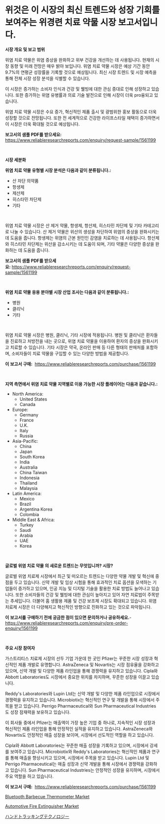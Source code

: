<p><h1>위것은 이 시장의 최신 트렌드와 성장 기회를 보여주는 위경련 치료 약물 시장 보고서입니다.</h1></p><p><strong>시장 개요 및 보고 범위</strong></p>
<p><p>위염 치료 약물은 위염 증상을 완화하고 위부 건강을 개선하는 데 사용됩니다. 현재의 시장 동향 및 미래 전망은 매우 밝아 보입니다. 위염 치료 약물 시장은 예상 기간 동안 9.7%의 연평균 성장률을 기록할 것으로 예상됩니다. 최신 시장 트렌드 및 시장 예측을 통해 전체 시장 성장 분석을 식별할 수 있습니다.</p><p>이 시장은 증가하는 소비자 인식과 건강 및 웰빙에 대한 관심 증대로 인해 성장하고 있습니다. 또한 증가하는 위염 유병률과 의료 기술 발전으로 인해 시장이 더욱 pro융되고 있습니다.</p><p>위염 치료 약물 시장은 수요 증가, 혁신적인 제품 출시 및 광범위한 홍보 활동으로 더욱 성장할 것으로 전망됩니다. 또한 전 세계적으로 건강한 라이프스타일 채택이 증가하면서 이 시장은 더욱 확대될 것으로 예상됩니다.</p></p>
<p><strong>보고서의 샘플 PDF를 받으세요:</strong> <a href="https://www.reliableresearchreports.com/enquiry/request-sample/1561199">https://www.reliableresearchreports.com/enquiry/request-sample/1561199</a></p>
<p>&nbsp;</p>
<p><strong>시장 세분화</strong></p>
<p><strong>위염 치료 약물 유형별 시장 분석은 다음과 같이 분류됩니다.:</strong></p>
<p><ul><li>산 차단 의약품</li><li>항생제</li><li>제산제</li><li>히스타민 차단제</li><li>기타</li></ul></p>
<p>&nbsp;</p>
<p><p>위염 치료 약물 시장은 산 제거 약물, 항생제, 항산제, 히스타민 차단제 및 기타 카테고리로 나눌 수 있습니다. 산 제거 약물은 위산의 생성을 차단하여 위염의 증상을 완화시키는 데 도움을 줍니다. 항생제는 위염의 근본 원인인 감염을 치료하는 데 사용됩니다. 항산제와 히스타민 차단제는 위산을 감소시키는 데 도움이 되며, 기타 약물은 다양한 증상을 완화하는 데 도움을 줍니다.</p></p>
<p><strong>보고서의 샘플 PDF를 받으세요:</strong>&nbsp;<a href="https://www.reliableresearchreports.com/enquiry/request-sample/1561199">https://www.reliableresearchreports.com/enquiry/request-sample/1561199</a></p>
<p>&nbsp;</p>
<p><strong> 위염 치료 약물 응용 분야별 시장 산업 조사는 다음과 같이 분류됩니다.:</strong></p>
<p><ul><li>병원</li><li>클리닉</li><li>기타</li></ul></p>
<p>&nbsp;</p>
<p><p>위염 치료 약물 시장은 병원, 클리닉, 기타 시장에 적용됩니다. 병원 및 클리닉은 환자들을 진료하고 처방전을 내는 곳으로, 위염 치료 약물을 이용하여 환자의 증상을 완화시키고 치료할 수 있습니다. 기타 시장은 약국, 온라인 판매 등 다른 형태의 판매처를 포함하며, 소비자들이 치료 약물을 구입할 수 있는 다양한 방법을 제공합니다.</p></p>
<p><strong>이 보고서 구매:</strong>&nbsp; <a href="https://www.reliableresearchreports.com/purchase/1561199">https://www.reliableresearchreports.com/purchase/1561199</a></p>
<p>&nbsp;</p>
<p><strong>지역 측면에서 위염 치료 약물 지역별로 이용 가능한 시장 플레이어는 다음과 같습니다.:</strong></p>
<p><ul>
    <li>
        North America:
        <ul>
            <li>United States</li>
            <li>Canada</li>
        </ul>
    </li>
    <li>
        Europe:
        <ul>
            <li>Germany</li>
            <li>France</li>
            <li>U.K.</li>
            <li>Italy</li>
            <li>Russia</li>
        </ul>
    </li>
    <li>
        Asia-Pacific:
        <ul>
            <li>China</li>
            <li>Japan</li>
            <li>South Korea</li>
            <li>India</li>
            <li>Australia</li>
            <li>China Taiwan</li>
            <li>Indonesia</li>
            <li>Thailand</li>
            <li>Malaysia</li>
        </ul>
    </li>
    <li>
        Latin America:
        <ul>
            <li>Mexico</li>
            <li>Brazil</li>
            <li>Argentina Korea</li>
            <li>Colombia</li>
        </ul>
    </li>
    <li>
        Middle East & Africa:
        <ul>
            <li>Turkey</li>
            <li>Saudi</li>
            <li>Arabia</li>
            <li>UAE</li>
            <li>Korea</li>
        </ul>
    </li>
    </ul></p>
<p>&nbsp;</p>
<p><strong>글로벌 위염 치료 약물 의 새로운 트렌드는 무엇입니까? 시장?</strong></p>
<p><p>글로벌 위염 치료제 시장에서 최근 및 떠오르는 트렌드는 다양한 약물 개발 및 혁신에 중점을 두고 있습니다. 신약 개발 및 임상 시험을 통해 효과적인 치료 옵션을 모색하는 기업들이 증가하고 있으며, 인공 지능 및 디지털 기술을 활용한 치료 방법도 늘어나고 있습니다. 또한 소비자들의 건강 및 웰빙에 대한 관심이 높아지고 있어 자연 치료법이 주목받는 추세입니다. 더불어 홈 생활용 제품 및 건강 보조제 시장도 확대되고 있습니다. 위염 치료제 시장은 더 다양해지고 혁신적인 방향으로 진화하고 있는 것으로 파악됩니다.</p></p>
<p><strong>이 보고서를 구매하기 전에 궁금한 점이 있으면 문의하거나 공유하세요.</strong>- <a href="https://www.reliableresearchreports.com/enquiry/pre-order-enquiry/1561199">https://www.reliableresearchreports.com/enquiry/pre-order-enquiry/1561199</a></p>
<p>&nbsp;</p>
<p><strong>주요 시장 참여자</strong></p>
<p><p>가스트리티스 치료제 시장의 선두 기업 가운데 한 곳인 Pfizer는 꾸준한 시장 성장과 혁신적인 제품 개발로 유명합니다. AstraZeneca 및 Novartis는 시장 점유율을 강화하고 있으며, 신약 개발 및 다양한 제품 라인업을 통해 경쟁력을 유지하고 있습니다. Cipla와 Abbott Laboratories도 시장에서 중요한 위치를 차지하며, 꾸준한 성장을 이끌고 있습니다. </p><p>Reddy's Laboratories와 Lupin Ltd는 신약 개발 및 다양한 제품 라인업으로 시장에서 경쟁력을 유지하고 있습니다. Microbiotix는 혁신적인 연구 및 개발을 통해 시장에서 주목을 받고 있습니다. Perrigo Pharmaceutical와 Sun Pharmaceutical Industries도 성장 잠재력을 보유하고 있습니다.</p><p>이 회사들 중에서 Pfizer는 매출액이 가장 높은 기업 중 하나로, 지속적인 시장 성장과 혁신적인 제품 라인업을 통해 안정적인 실적을 유지하고 있습니다. AstraZeneca와 Novartis도 안정적인 매출 성장을 보이며, 시장에서 선도적인 역할을 하고 있습니다.</p><p>Cipla와 Abbott Laboratories는 꾸준한 매출 성장을 기록하고 있으며, 시장에서 강세를 보여주고 있습니다. Microbiotix와 Reddy's Laboratories는 혁신적인 제품과 연구를 통해 매출을 향상시키고 있으며, 시장에서 주목을 받고 있습니다. Lupin Ltd 및 Perrigo Pharmaceutical는 매출 성장과 신약 개발을 통해 시장에서 경쟁력을 강화하고 있습니다. Sun Pharmaceutical Industries는 안정적인 성장을 유지하며, 시장에서 주요 역할을 하고 있습니다.</p></p>
<p><strong>이 보고서 구매:</strong>&nbsp;&nbsp;<a href="https://www.reliableresearchreports.com/purchase/1561199">https://www.reliableresearchreports.com/purchase/1561199</a></p>
<p><p><a href="https://github.com/gamblestampleyjenny50m5sl6/Market-Research-Report-List-1/blob/main/bluetooth-barbecue-thermometer-market.md">Bluetooth Barbecue Thermometer Market</a></p><p><a href="https://github.com/nicholepatriciadoylenwnrjr0/Market-Research-Report-List-1/blob/main/automotive-fire-extinguisher-market.md">Automotive Fire Extinguisher Market</a></p><p><a href="https://github.com/nemesis2824/Market-Research-Report-List-1/blob/main/48061866646.md">ハンドトラッキングテクノロジー</a></p></p>
